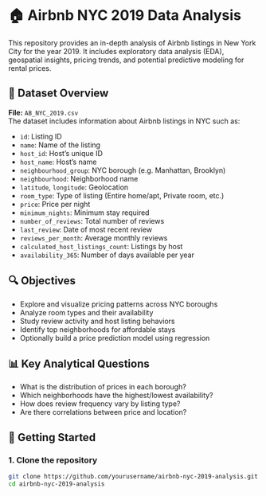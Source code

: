 # 🏠 Airbnb NYC 2019 Data Analysis

This repository provides an in-depth analysis of Airbnb listings in New York City for the year 2019. It includes exploratory data analysis (EDA), geospatial insights, pricing trends, and potential predictive modeling for rental prices.

## 📁 Dataset Overview

**File:** `AB_NYC_2019.csv`  
The dataset includes information about Airbnb listings in NYC such as:

- `id`: Listing ID  
- `name`: Name of the listing  
- `host_id`: Host’s unique ID  
- `host_name`: Host’s name  
- `neighbourhood_group`: NYC borough (e.g. Manhattan, Brooklyn)  
- `neighbourhood`: Neighborhood name  
- `latitude`, `longitude`: Geolocation  
- `room_type`: Type of listing (Entire home/apt, Private room, etc.)  
- `price`: Price per night  
- `minimum_nights`: Minimum stay required  
- `number_of_reviews`: Total number of reviews  
- `last_review`: Date of most recent review  
- `reviews_per_month`: Average monthly reviews  
- `calculated_host_listings_count`: Listings by host  
- `availability_365`: Number of days available per year

## 🔍 Objectives

- Explore and visualize pricing patterns across NYC boroughs  
- Analyze room types and their availability  
- Study review activity and host listing behaviors  
- Identify top neighborhoods for affordable stays  
- Optionally build a price prediction model using regression

## 📊 Key Analytical Questions

- What is the distribution of prices in each borough?
- Which neighborhoods have the highest/lowest availability?
- How does review frequency vary by listing type?
- Are there correlations between price and location?

## 🚀 Getting Started

### 1. Clone the repository

```bash
git clone https://github.com/yourusername/airbnb-nyc-2019-analysis.git
cd airbnb-nyc-2019-analysis
